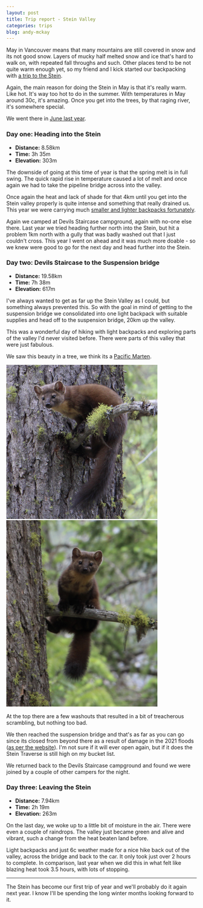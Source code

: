 ```yaml
---
layout: post
title: Trip report - Stein Valley
categories: trips
blog: andy-mckay
---
```


May in Vancouver means that many mountains are still covered in snow and its not good snow. Layers of mucky half melted snow and ice that's hard to walk on, with repeated fall throughs and such. Other places tend to be not quite warm enough yet, so my friend and I kick started our backpacking with <a href="https://bcparks.ca/explore/parkpgs/stein_val/">a trip to the Stein</a>.

Again, the main reason for doing the Stein in May is that it's really warm. Like hot. It's way too hot to do in the summer. With temperatures in May around 30c, it's amazing. Once you get into the trees, by that raging river, it's somewhere special.

We went there in <a href="https://mckay.pub/2022-06-25-stein-valley/">June last year</a>.

### Day one: Heading into the Stein

* **Distance:** 8.58km
* **Time:** 3h 35m
* **Elevation:** 303m

<div class="strava-embed-placeholder" data-embed-type="activity" data-embed-id="9109569545"></div>

The downside of going at this time of year is that the spring melt is in full swing. The quick rapid rise in temperature caused a lot of melt and once again we had to take the pipeline bridge across into the valley.

Once again the heat and lack of shade for that 4km until you get into the Stein valley properly is quite intense and something that really drained us. This year we were carrying much <a href="https://mckay.pub/2022-06-25-packing-light/">smaller and lighter backpacks fortunately</a>.

Again we camped at Devils Staircase campground, again with no-one else there. Last year we tried heading further north into the Stein, but hit a problem 1km north with a gully that was badly washed out that I just couldn't cross. This year I went on ahead and it was much more doable - so we knew were good to go for the next day and head further into the Stein.

### Day two: Devils Staircase to the Suspension bridge

<div class="strava-embed-placeholder" data-embed-type="activity" data-embed-id="9116469041"></div>

* **Distance:** 19.58km
* **Time:** 7h 38m
* **Elevation:** 617m

I've always wanted to get as far up the Stein Valley as I could, but something always prevented this. So with the goal in mind of getting to the suspension bridge we consolidated into one light backpack with suitable supplies and head off to the suspension bridge, 20km up the valley.

This was a wonderful day of hiking with light backpacks and exploring parts of the valley I'd never visited before. There were parts of this valley that were just fabulous.

We saw this beauty in a tree, we think its a <a href="https://en.wikipedia.org/wiki/Pacific_marten">Pacific Marten</a>.

<img src="/files/pacific-marten-1.png" width="400px">

<img src="/files/pacific-marten-2.png" width="400px">

At the top there are a few washouts that resulted in a bit of treacherous scrambling, but nothing too bad.

We then reached the suspension bridge and that's as far as you can go since its closed from beyond there as a result of damage in the 2021 floods (<a href="https://bcparks.ca/stein-valley-nlakapamux-heritage-park/">as per the website</a>). I'm not sure if it will ever open again, but if it does the Stein Traverse is still high on my bucket list.

We returned back to the Devils Staircase campground and found we were joined by a couple of other campers for the night.

### Day three: Leaving the Stein

<div class="strava-embed-placeholder" data-embed-type="activity" data-embed-id="9120298291"></div><script src="https://strava-embeds.com/embed.js"></script>

* **Distance:** 7.94km
* **Time:** 2h 19m
* **Elevation:** 263m

On the last day, we woke up to a little bit of moisture in the air. There were even a couple of raindrops. The valley just became green and alive and vibrant, such a change from the heat beaten land before.

Light backpacks and just 6c weather made for a nice hike back out of the valley, across the bridge and back to the car. It only took just over 2 hours to complete. In comparison, last year when we did this in what felt like blazing heat took 3.5 hours, with lots of stopping.

--- 

The Stein has become our first trip of year and we'll probably do it again next year. I know I'll be spending the long winter months looking forward to it.